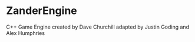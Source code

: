 # ZanderEngine
 C++ Game Engine created by Dave Churchill adapted by Justin Goding and Alex Humphries
